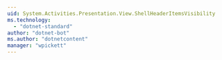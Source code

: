 ```yaml
---
uid: System.Activities.Presentation.View.ShellHeaderItemsVisibility
ms.technology: 
  - "dotnet-standard"
author: "dotnet-bot"
ms.author: "dotnetcontent"
manager: "wpickett"
---
```

